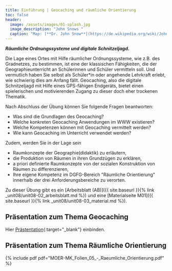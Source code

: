 ```yaml
---
title: Einführung | Geocaching und räumliche Orientierung
toc: false
header:
  image: /assets/images/01-splash.jpg
  image_description: "John Snows "
  caption: "Map: [**Dr. John Snow**](https://de.wikipedia.org/wiki/John_Snow_(Mediziner)) [Wellcome Library via wikimedia](https://w.wiki/QtV)"
---
```

***Räumliche Ordnungssysteme und digitale Schnitzeljagd.***
<!--more-->

Die Lage eines Ortes mit Hilfe räumlicher Ordnungssysteme, wie z.B. des Gradnetzes, zu bestimmen, ist eine der klassischen Fähigkeiten, die der Geographieunterricht an Schülerinnen und Schüler vermitteln soll. Und vermutlich haben Sie selbst als Schüler*in oder angehende Lehrkraft erlebt, wie schwierig dies am Anfang fällt. Geocaching, also die digitale Schnitzeljagd mit Hilfe eines GPS-fähigen Endgeräts, bietet einen spielerischen und motivierenden Zugang zu dieser doch eher trockenen Thematik.

Nach Abschluss der Übung können Sie folgende Fragen beantworten:
  * Was sind die Grundlagen des Geocaching?
  * Welche konkreten Geocaching Anwendungen im WWW existieren?
  * Welche Kompetenzen können mit Geocaching vermittelt werden?
  * Wie kann Geocaching im Unterricht verwendet werden?
  
Zudem, werden Sie in der Lage sein
  * Raumkonzepte der Geographie(didaktik) zu erläutern,
  * die Produktion von Räumen in ihren Grundzügen zu erklären,
  * a priori definierte Raumkonzepte von der sozialen Konstruktion von Räumen zu differenzieren,
  * Ihre eigene Kompetenz im DGFG-Bereich "Räumliche Orientierung" innerhalb der drei Anforderungsbereiche zu verorten.

Zu dieser Übung gibt es ein [Arbeitsblatt (AB)]({{ site.baseurl }}{% link _unit08/unit08-02_arbeitsblatt.md %}) und eine [Materialseite M01]({{ site.baseurl }}{% link _unit08/unit08-03_material.md %}). 

## Präsentation zum Thema Geocaching

Hier [Prästentation](http://foc.neu.geomedienlabor.de/doku.php?id=courses:studierende:ba:ub-kartographie:geocaching:description){:target="_blank"} einbinden.

## Präsentation zum Thema Räumliche Orientierung

{% include pdf pdf="MOER-MK_Folien_05_-_Raeumliche_Orientierung.pdf" %}


